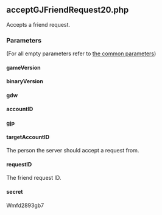 ## acceptGJFriendRequest20.php
Accepts a friend request.
### Parameters
(For all empty parameters refer to [the common parameters](https://github.com/SMJSGaming/GDDocs/blob/master/endpoints/common_parameters.md))
#### gameVersion
#### binaryVersion
#### gdw
#### accountID
#### gjp
#### targetAccountID
The person the server should accept a request from.
#### requestID
The friend request ID.
#### secret
Wmfd2893gb7
